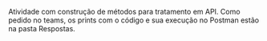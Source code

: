 Atividade com construção de métodos para tratamento em API. Como pedido no teams, os prints com o código e sua execução no Postman estão na pasta Respostas.
